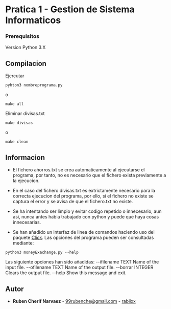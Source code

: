 # Pratica 1 - Gestion de Sistema Informaticos

### Prerequisitos

Version Python 3.X

## Compilacion

Ejercutar
```
pyhton3 nombreprograma.py
```
o
```
make all
```

Eliminar divisas.txt
```
make divisas
```
o 

```
make clean
```

## Informacion

* El fichero ahorros.txt se crea automaticamente al ejecutarse el programa, por tanto, no es necesario que el fichero exista previamente a la ejecucion. 

* En el caso del fichero divisas.txt es extrictamente necesario para la correcta ejecucion del programa, por ello, si el fichero no existe se captura el error y se avisa de que el fichero.txt no existe.

* Se ha intentando ser limpio y evitar codigo repetido o innecesario, aun asi, nunca antes habia trabajado con python y puede que haya cosas innecesarias.

* Se han añadido un interfaz de linea de comandos haciendo uso del paquete [Click](https://click.palletsprojects.com/en/7.x/). Las opciones del programa pueden	ser consultadas mediante:
```
python3 moneyExachange.py --help
```
Las siguiente opciones han sido añadidas:
  --ifilename TEXT  Name of the input file.
  --ofilename TEXT  Name of the output file.
  --borrar INTEGER  Clears the output file.
  --help            Show this message and exit.

## Autor

* **Ruben Cherif Narvaez** - 99rubenche@gmail.com - [rabiixx](https://github.com/rabiixx)